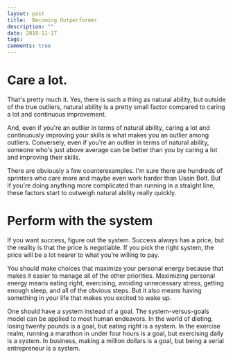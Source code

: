 ```yaml
---
layout: post
title:  Becoming Outperformer
description: ""
date: 2018-11-17
tags: 
comments: true
---
```


# Care a lot.

That's pretty much it. Yes, there is such a thing as natural ability, but outside of the true outliers, natural ability is a pretty small factor compared to caring a lot and continuous improvement.

And, even if you're an outlier in terms of natural ability, caring a lot and continuously improving your skills is what makes you an outlier among outliers. Conversely, even if you're an outlier in terms of natural ability, someone who's just above average can be better than you by caring a lot and improving their skills.

There are obviously a few counterexamples. I'm sure there are hundreds of sprinters who care more and maybe even work harder than Usain Bolt. But if you're doing anything more complicated than running in a straight line, these factors start to outweigh natural ability really quickly.

# Perform with the system

If you want success, figure out the system. Success always has a price, but the reality is that the price is negotiable. If you pick the right system, the price will be a lot nearer to what you’re willing to pay.

You should make choices that maximize your personal energy because that makes it easier to manage all of the other priorities. Maximizing personal energy means eating right, exercising, avoiding unnecessary stress, getting enough sleep, and all of the obvious steps. But it also means having something in your life that makes you excited to wake up.

One should have a system instead of a goal. The system-versus-goals model can be applied to most human endeavors. In the world of dieting, losing twenty pounds is a goal, but eating right is a system. In the exercise realm, running a marathon in under four hours is a goal, but exercising daily is a system. In business, making a million dollars is a goal, but being a serial entrepreneur is a system.


